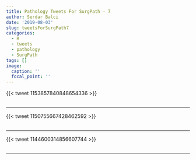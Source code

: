 ```yaml
---
title: Pathology Tweets For SurgPath - 7
author: Serdar Balci
date: '2019-08-03'
slug: tweetsForSurgPath7
categories:
  - R
  - tweets
  - pathology
  - SurgPath
tags: []
image:
  caption: ''
  focal_point: ''
---
```



{{< tweet 1153857840848654336 >}}
<br>
<br>
<hr>
{{< tweet 1150755667428462592 >}}
<br>
<br>
<hr>
{{< tweet 1144600314856607744 >}}
<br>
<br>
<hr>
